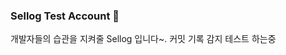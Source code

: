 ### Sellog Test Account 👋

개발자들의 습관을 지켜줄 Sellog 입니다~.
커밋 기록 감지 테스트 하는중

<!--
**Sellog404/Sellog404** is a ✨ _special_ ✨ repository because its `README.md` (this file) appears on your GitHub profile.

Here are some ideas to get you started:

- 🔭 I’m currently working on ...
- 🌱 I’m currently learning ...
- 👯 I’m looking to collaborate on ...
- 🤔 I’m looking for help with ...
- 💬 Ask me about ...
- 📫 How to reach me: ...
- 😄 Pronouns: ...
- ⚡ Fun fact: ...
-->
